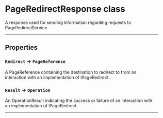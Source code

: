 # PageRedirectResponse class

A response used for sending information regarding requests to PageRedirectService.

---
## Properties

### `Redirect` → `PageReference`

A PageReference containing the destination to redirect to from an interaction with an implementation of IPageRedirect.

### `Result` → `Operation`

An OperationResult indicating the success or failure of an interaction with an implementation of IPageRedirect.

---
